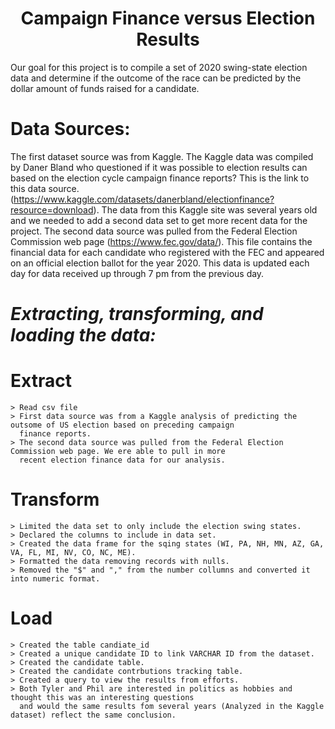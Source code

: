 <h1 Align="center"> Campaign Finance versus Election Results </h1>

Our goal for this project is to compile a set of 2020 swing-state election data and determine if the outcome of the race can be predicted by the dollar amount of funds raised for a candidate.
  
#  **Data Sources:**   
The first dataset source was from Kaggle.  The Kaggle data was compiled by Daner Bland who questioned if it was possible to election results can based on the election cycle campaign finance reports?  This is the link to this data source. (https://www.kaggle.com/datasets/danerbland/electionfinance?resource=download).  The data from this Kaggle site was several years old and we needed to add a second data set to get more recent data for the project. The second data source was pulled from the Federal Election Commission web page (https://www.fec.gov/data/). This file contains the financial data for each candidate who registered with the FEC and appeared on an official election ballot for the year 2020.  This data is updated each day for data received up through 7 pm from the previous day. 

#  *Extracting, transforming, and loading the data:*

  # Extract
    > Read csv file
    > First data source was from a Kaggle analysis of predicting the outsome of US election based on preceding campaign
      finance reports.
    > The second data source was pulled from the Federal Election Commission web page. We ere able to pull in more 
      recent election finance data for our analysis.

 
 # Transform
    > Limited the data set to only include the election swing states.
    > Declared the columns to include in data set.
    > Created the data frame for the sqing states (WI, PA, NH, MN, AZ, GA, VA, FL, MI, NV, CO, NC, ME).
    > Formatted the data removing records with nulls.
    > Removed the "$" and "," from the number collumns and converted it into numeric format.
    
  # Load
    > Created the table candiate_id
    > Created a unique candidate ID to link VARCHAR ID from the dataset.
    > Created the candidate table.
    > Created the candidate contrbutions tracking table.
    > Created a query to view the results from efforts.
    > Both Tyler and Phil are interested in politics as hobbies and thought this was an interesting questions
      and would the same results fom several years (Analyzed in the Kaggle dataset) reflect the same conclusion.
 
